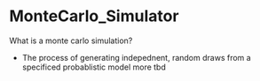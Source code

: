 # MonteCarlo_Simulator



What is a monte carlo simulation?
  * The process of generating indepednent, random draws from a specificed probablistic model
more tbd
